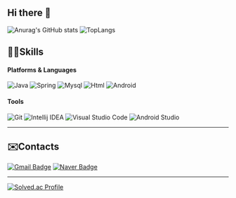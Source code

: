 ## Hi there 👋

![Anurag's GitHub stats](https://github-readme-stats.vercel.app/api?username=eungyeong12&show_icons=true&theme=tokyonight)
![TopLangs](https://github-readme-stats.vercel.app/api/top-langs/?username=eungyeong12&layout=compact&theme=tokyonight)

## 👩‍💻Skills
#### Platforms & Languages
![Java](https://img.shields.io/badge/Java-007396.svg?&style=for-the-badge&logo=Java&logoColor=white)
![Spring](https://img.shields.io/badge/Spring-6DB33F.svg?&style=for-the-badge&logo=Spring&logoColor=white)
![Mysql](https://img.shields.io/badge/MySQL-4479A1?&style=for-the-badge&logo=MySQL&logoColor=white)
![Html](https://img.shields.io/badge/HTML5-E34F26?&style=for-the-badge&logo=html5&logoColor=white)
![Android](https://img.shields.io/badge/Android-3DDC84.svg?&style=for-the-badge&logo=Android&logoColor=white)

#### Tools
![Git](https://img.shields.io/badge/Git-F05032.svg?&style=for-the-badge&logo=Git&logoColor=white)
![Intellij IDEA](https://img.shields.io/badge/Intellij%20Idea-000?&style=for-the-badge&logo=intellij-idea&logoColor=white)
![Visual Studio Code](https://img.shields.io/badge/Visual%20Studio%20Code-007ACC.svg?&style=for-the-badge&logo=Visual%20Studio%20Code&logoColor=white)
![Android Studio](https://img.shields.io/badge/Android%20Studio-3DDC84.svg?&style=for-the-badge&logo=Android%20Studio&logoColor=white)

<hr/>

## ✉️Contacts
[![Gmail Badge](https://img.shields.io/badge/Gmail-d14836?style=flat-square&logo=Gmail&logoColor=white&link=mailto:kimsh1691@gmail.com)](mailto:joeungyeong23@gmail.com)
[![Naver Badge](https://img.shields.io/badge/Naver-03C75A?style=flat-square&logo=Naver&logoColor=white&link=mailto:rlatngus1691@naver.com)](mailto:plmqaz2567@naver.com)

<hr/>

[![Solved.ac Profile](http://mazassumnida.wtf/api/v2/generate_badge?boj=dmsruddmsgk)](https://solved.ac/dmsruddmsgk/)

<!--
**eungyeong12/eungyeong12** is a ✨ _special_ ✨ repository because its `README.md` (this file) appears on your GitHub profile.

Here are some ideas to get you started:

- 🔭 I’m currently working on ...
- 🌱 I’m currently learning ...
- 👯 I’m looking to collaborate on ...
- 🤔 I’m looking for help with ...
- 💬 Ask me about ...
- 📫 How to reach me: ...
- 😄 Pronouns: ...
- ⚡ Fun fact: ...
-->

